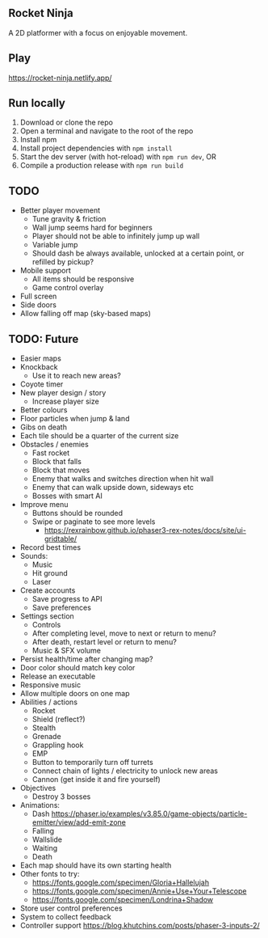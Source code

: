 ## Rocket Ninja

A 2D platformer with a focus on enjoyable movement.  


## Play

https://rocket-ninja.netlify.app/


## Run locally

1. Download or clone the repo
2. Open a terminal and navigate to the root of the repo
3. Install npm
4. Install project dependencies with `npm install`
5. Start the dev server (with hot-reload) with `npm run dev`, OR
5. Compile a production release with `npm run build`


## TODO
- Better player movement
  - Tune gravity & friction
  - Wall jump seems hard for beginners
  - Player should not be able to infinitely jump up wall
  - Variable jump
  - Should dash be always available, unlocked at a certain point, or refilled by pickup?
- Mobile support
  - All items should be responsive
  - Game control overlay
- Full screen
- Side doors
- Allow falling off map (sky-based maps)


## TODO: Future
- Easier maps
- Knockback
  - Use it to reach new areas?
- Coyote timer
- New player design / story
  - Increase player size
- Better colours
- Floor particles when jump & land
- Gibs on death
- Each tile should be a quarter of the current size
- Obstacles / enemies
  - Fast rocket
  - Block that falls
  - Block that moves
  - Enemy that walks and switches direction when hit wall
  - Enemy that can walk upside down, sideways etc
  - Bosses with smart AI
- Improve menu
  - Buttons should be rounded
  - Swipe or paginate to see more levels
    - https://rexrainbow.github.io/phaser3-rex-notes/docs/site/ui-gridtable/
- Record best times
- Sounds:
  - Music
  - Hit ground
  - Laser
- Create accounts
  - Save progress to API
  - Save preferences
- Settings section
  - Controls
  - After completing level, move to next or return to menu?
  - After death, restart level or return to menu?
  - Music & SFX volume
- Persist health/time after changing map?
- Door color should match key color
- Release an executable
- Responsive music
- Allow multiple doors on one map
- Abilities / actions
  - Rocket
  - Shield (reflect?)
  - Stealth
  - Grenade
  - Grappling hook
  - EMP
  - Button to temporarily turn off turrets
  - Connect chain of lights / electricity to unlock new areas
  - Cannon (get inside it and fire yourself)
- Objectives
  - Destroy 3 bosses
- Animations:
  - Dash https://phaser.io/examples/v3.85.0/game-objects/particle-emitter/view/add-emit-zone
  - Falling
  - Wallslide
  - Waiting
  - Death
- Each map should have its own starting health
- Other fonts to try:
  - https://fonts.google.com/specimen/Gloria+Hallelujah
  - https://fonts.google.com/specimen/Annie+Use+Your+Telescope
  - https://fonts.google.com/specimen/Londrina+Shadow
- Store user control preferences
- System to collect feedback
- Controller support https://blog.khutchins.com/posts/phaser-3-inputs-2/

